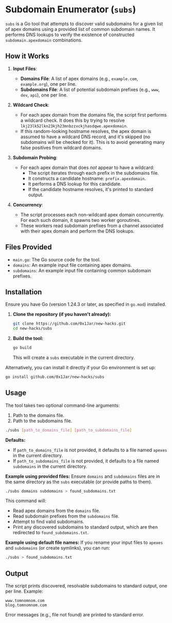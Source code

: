 # Subdomain Enumerator (`subs`)

`subs` is a Go tool that attempts to discover valid subdomains for a given list of apex domains using a provided list of common subdomain names. It performs DNS lookups to verify the existence of constructed `subdomain.apexdomain` combinations.

## How it Works

1.  **Input Files**:
    *   **Domains File**: A list of apex domains (e.g., `example.com`, `example.org`), one per line.
    *   **Subdomains File**: A list of potential subdomain prefixes (e.g., `www`, `dev`, `api`), one per line.

2.  **Wildcard Check**:
    *   For each apex domain from the domains file, the script first performs a wildcard check. It does this by trying to resolve `lkj23lk52lkn23kjh23mnbzzxckjhasdqwe.apexdomain`.
    *   If this random-looking hostname resolves, the apex domain is assumed to have a wildcard DNS record, and it's skipped (no subdomains will be checked for it). This is to avoid generating many false positives from wildcard domains.

3.  **Subdomain Probing**:
    *   For each apex domain that does *not* appear to have a wildcard:
        *   The script iterates through each prefix in the subdomains file.
        *   It constructs a candidate hostname: `prefix.apexdomain`.
        *   It performs a DNS lookup for this candidate.
        *   If the candidate hostname resolves, it's printed to standard output.

4.  **Concurrency**:
    *   The script processes each non-wildcard apex domain concurrently. For each such domain, it spawns two worker goroutines.
    *   These workers read subdomain prefixes from a channel associated with their apex domain and perform the DNS lookups.

## Files Provided

-   `main.go`: The Go source code for the tool.
-   `domains`: An example input file containing apex domains.
-   `subdomains`: An example input file containing common subdomain prefixes.

## Installation

Ensure you have Go (version 1.24.3 or later, as specified in `go.mod`) installed.

1.  **Clone the repository (if you haven't already):**
    ```bash
    git clone https://github.com/0x1Jar/new-hacks.git
    cd new-hacks/subs
    ```

2.  **Build the tool:**
    ```bash
    go build
    ```
    This will create a `subs` executable in the current directory.

Alternatively, you can install it directly if your Go environment is set up:
```bash
go install github.com/0x1Jar/new-hacks/subs
```

## Usage

The tool takes two optional command-line arguments:
1.  Path to the domains file.
2.  Path to the subdomains file.

```bash
./subs [path_to_domains_file] [path_to_subdomains_file]
```

**Defaults:**
-   If `path_to_domains_file` is not provided, it defaults to a file named `apexes` in the current directory.
-   If `path_to_subdomains_file` is not provided, it defaults to a file named `subdomains` in the current directory.

**Example using provided files:**
Ensure `domains` and `subdomains` files are in the same directory as the `subs` executable (or provide paths to them).
```bash
./subs domains subdomains > found_subdomains.txt
```
This command will:
-   Read apex domains from the `domains` file.
-   Read subdomain prefixes from the `subdomains` file.
-   Attempt to find valid subdomains.
-   Print any discovered subdomains to standard output, which are then redirected to `found_subdomains.txt`.

**Example using default file names:**
If you rename your input files to `apexes` and `subdomains` (or create symlinks), you can run:
```bash
./subs > found_subdomains.txt
```

## Output

The script prints discovered, resolvable subdomains to standard output, one per line.
Example:
```
www.tomnomnom.com
blog.tomnomnom.com
```
Error messages (e.g., file not found) are printed to standard error.
